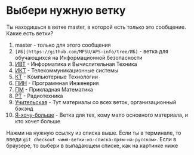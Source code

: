 # Выбери нужную ветку

Ты находишься в ветке master, в которой есть только это сообщение. Какие есть ветки?

1. master - только для этого сообщения
2. `[ИБ](https://github.com/MPSU/APS-info/tree/ИБ)` - ветка для обучающихся на Информационной безопасности
3. [ИВТ](https://github.com/MPSU/APS-info/tree/ИВТ) - Информатика и Вычислительная Техника
4. [ИКТ](https://github.com/MPSU/APS-info/tree/ИКТ) - Телекоммуникационные системы
5. [КТ](https://github.com/MPSU/APS-info/tree/КТ) - Компьютерные Технологии
6. [ПИН](https://github.com/MPSU/APS-info/tree/ПИН) - Программная Инженерия
7. [ПМ](https://github.com/MPSU/APS-info/tree/ПМ) - Прикладная Математика
8. [РТ](https://github.com/MPSU/APS-info/tree/РТ) - Радиотехника
9. [Учительская](https://github.com/MPSU/APS-info/tree/Учительская) - Тут материалы со всех веток, организационный бэкэнд
10. [Я-хочу-больше](https://github.com/MPSU/APS-info/tree/Я-хочу-больше) - Ветка для тех, кому мало основного материала, и кто хочет больше

Нажми на нужную ссылку из списка выше. Если ты в терминале, то введи `git checkout <имя-ветки-из-списка-прям-на-русском>`. Если в браузере, то выбери в выпадающем списке, как на картинке ниже

![]()
